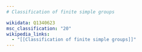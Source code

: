 ```yaml
---
# Classification of finite simple groups

wikidata: Q1340623
msc_classification: "20"
wikipedia_links:
  - "[[Classification of finite simple groups]]"
---
```

